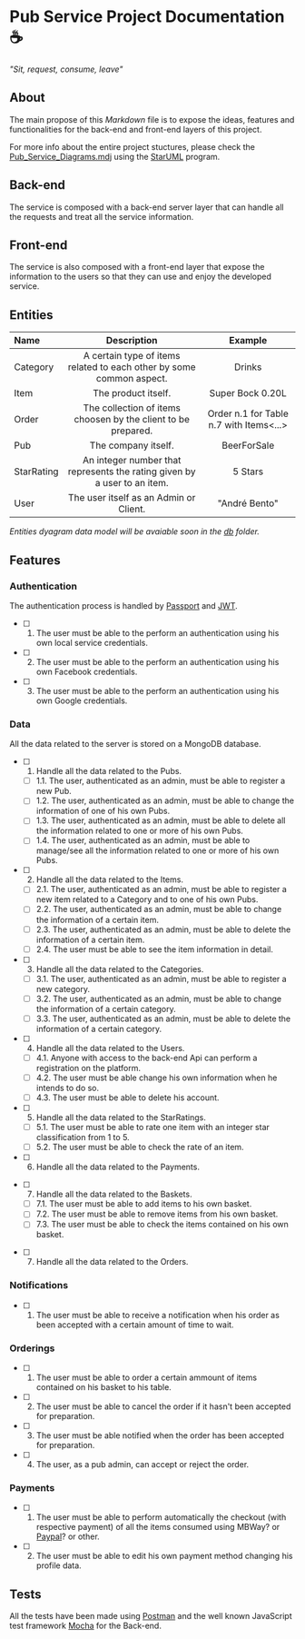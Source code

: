 # Pub Service Project Documentation ☕️

_"Sit, request, consume, leave"_

## About

The main propose of this _Markdown_ file is to expose the ideas, features and functionalities for the back-end and front-end layers of this project.

For more info about the entire project stuctures, please check the [Pub_Service_Diagrams.mdj](/docs/Pub_Service_Diagrams.mdj) using the [StarUML](http://staruml.io/) program.

## Back-end

The service is composed with a back-end server layer that can handle all the requests and treat all the service information. 

## Front-end

The service is also composed with a front-end layer that expose the information to the users so that they can use and enjoy the developed service. <!-- For more info about the project, read the [Front-end.md](/docs/Front-end.md) file..-->

## Entities

| Name       | Description                                                              | Example                                 |
| :--------- | :----------------------------------------------------------------------: | :-------------------------------------: |
| Category   | A certain type of items related to each other by some common aspect.     | Drinks                                  |
| Item       | The product itself.                                                      | Super Bock 0.20L                        |
| Order      | The collection of items choosen by the client to be prepared.            | Order n.1 for Table n.7 with Items<...> |
| Pub        | The company itself.                                                      | BeerForSale                             |
| StarRating | An integer number that represents the rating given by a user to an item. | 5 Stars                                 |
| User       | The user itself as an Admin or Client.                                   | "André Bento"                           |

_Entities dyagram data model will be avaiable soon in the [db](/db) folder._

## Features

### Authentication

The authentication process is handled by [Passport](http://www.passportjs.org/docs/) and [JWT](https://jwt.io/introduction/).

- [ ] 1.  The user must be able to the perform an authentication using his own local service credentials.
- [ ] 2.  The user must be able to the perform an authentication using his own Facebook credentials.
- [ ] 3.  The user must be able to the perform an authentication using his own Google credentials.

### Data

All the data related to the server is stored on a MongoDB database.

- [ ] 1.  Handle all the data related to the Pubs.
  - [ ] 1.1. The user, authenticated as an admin, must be able to register a new Pub.
  - [ ] 1.2. The user, authenticated as an admin, must be able to change the information of one of his own Pubs.
  - [ ] 1.3. The user, authenticated as an admin, must be able to delete all the information related to one or more of his own Pubs.
  - [ ] 1.4. The user, authenticated as an admin, must be able to manage/see all the information related to one or more of his own Pubs.
- [ ] 2.  Handle all the data related to the Items.
  - [ ] 2.1. The user, authenticated as an admin, must be able to register a new item related to a Category and to one of his own Pubs.
  - [ ] 2.2. The user, authenticated as an admin, must be able to change the information of a certain item.
  - [ ] 2.3. The user, authenticated as an admin, must be able to delete the information of a certain item.
  - [ ] 2.4. The user must be able to see the item information in detail.
- [ ] 3. Handle all the data related to the Categories.
  - [ ] 3.1. The user, authenticated as an admin, must be able to register a new category.
  - [ ] 3.2. The user, authenticated as an admin, must be able to change the information of a certain category.
  - [ ] 3.3. The user, authenticated as an admin, must be able to delete the information of a certain category.
- [ ] 4. Handle all the data related to the Users.
    - [ ] 4.1. Anyone with access to the back-end Api can perform a registration on the platform.
    - [ ] 4.2. The user must be able change his own information when he intends to do so.
    - [ ] 4.3. The user must be able to delete his account.
- [ ] 5. Handle all the data related to the StarRatings.
    - [ ] 5.1. The user must be able to rate one item with an integer star classification from 1 to 5.
    - [ ] 5.2. The user must be able to check the rate of an item.
- [ ] 6. Handle all the data related to the Payments.
<!-- TODO -->
- [ ] 7. Handle all the data related to the Baskets.
    - [ ] 7.1. The user must be able to add items to his own basket.
    - [ ] 7.2. The user must be able to remove items from his own basket.
    - [ ] 7.3. The user must be able to check the items contained on his own basket.
<!-- TODO -->
- [ ] 7. Handle all the data related to the Orders.
<!-- TODO -->

### Notifications
- [ ] 1. The user must be able to receive a notification when his order as been accepted with a certain amount of time to wait.

### Orderings

- [ ] 1. The user must be able to order a certain ammount of items contained on his basket to his table.
- [ ] 2. The user must be able to cancel the order if it hasn't been accepted for preparation.
- [ ] 3. The user must be able notified when the order has been accepted for preparation.
- [ ] 4. The user, as a pub admin, can accept or reject the order.

### Payments

- [ ] 1. The user must be able to perform automatically the checkout (with respective payment) of all the items consumed using MBWay? or [Paypal](https://developer.paypal.com/docs/)? or other.
- [ ] 2. The user must be able to edit his own payment method changing his profile data.

## Tests

All the tests have been made using [Postman](https://www.getpostman.com/) and the well known JavaScript test framework [Mocha](https://mochajs.org/) for the Back-end.
